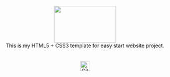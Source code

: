 <div align="center"><img src="https://frontips.ru/assets/images/gulp/bg.jpg" height="100" width="170"></div>
<div align="center">This is my HTML5 + CSS3 template for easy start website project.</div>
<br>
<br>
<div align="center"><img alt="GitHub commit activity" src="https://img.shields.io/github/commit-activity/y/tamga05/My_Gulp-start-2023?style=flat-square" height="27"></div>
